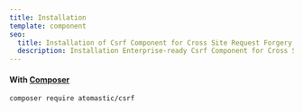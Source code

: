 ```yaml
---
title: Installation
template: component
seo:
  title: Installation of Csrf Component for Cross Site Request Forgery protection
  description: Installation Enterprise-ready Csrf Component for Cross Site Request Forgery protection by comparing provided token with session token to ensure request validity.
---
```


#### With [Composer](https://getcomposer.org)

```
composer require atomastic/csrf
```
